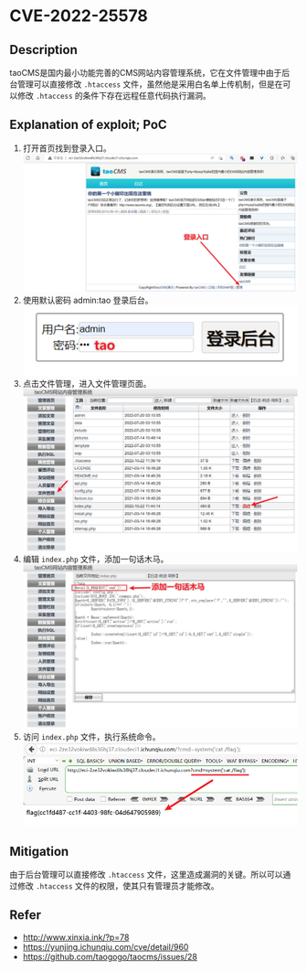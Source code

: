 # CVE-2022-25578

## Description

taoCMS是国内最小功能完善的CMS网站内容管理系统，它在文件管理中由于后台管理可以直接修改 `.htaccess` 文件，虽然他是采用白名单上传机制，但是在可以修改 `.htaccess` 的条件下存在远程任意代码执行漏洞。


## Explanation of exploit; PoC

1. 打开首页找到登录入口。
    ![](images/CVE-2022-25578-1.png)
2. 使用默认密码 admin:tao 登录后台。
    ![](images/CVE-2022-25578-2.png)
3. 点击文件管理，进入文件管理页面。
    ![](images/CVE-2022-25578-3.png)
4. 编辑 `index.php` 文件，添加一句话木马。
    ![](images/CVE-2022-25578-4.png)
5. 访问 `index.php` 文件，执行系统命令。
    ![](images/CVE-2022-25578-5.png)


## Mitigation

由于后台管理可以直接修改 `.htaccess` 文件，这里造成漏洞的关键。所以可以通过修改 `.htaccess` 文件的权限，使其只有管理员才能修改。


## Refer

- http://www.xinxia.ink/?p=78
- https://yunjing.ichunqiu.com/cve/detail/960
- https://github.com/taogogo/taocms/issues/28